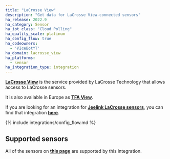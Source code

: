 ```yaml
---
title: "LaCrosse View"
description: "Get data for LaCrosse View-connected sensors"
ha_release: 2022.9
ha_category: Sensor
ha_iot_class: "Cloud Polling"
ha_quality_scale: platinum
ha_config_flow: true
ha_codeowners:
  - '@IceBotYT'
ha_domain: lacrosse_view
ha_platforms:
  - sensor
ha_integration_type: integration
---
```


[**LaCrosse View**](https://www.lacrossetechnology.com/pages/la-crosse-view) is the service provided by LaCrosse Technology that allows access to LaCrosse sensors.

It is also available in Europe as [**TFA View**](https://www.tfa-dostmann.de/en/produkte/weather-stations/wifi-weather-stations/).

<div class='note'>

If you are looking for an integration for [**Jeelink LaCrosse sensors**](/integrations/lacrosse), you can find that integration [**here**](/integrations/lacrosse).

</div>

{% include integrations/config_flow.md %}

## Supported sensors

All of the sensors on [**this page**](https://www.lacrossetechnology.com/collections/lacrosse-view-connected) are supported by this integration.
